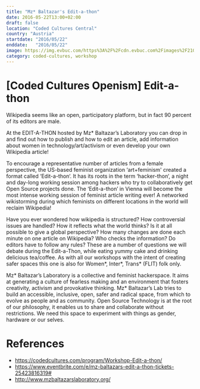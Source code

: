 ```yaml
---
title: "Mz* Baltazar's Edit-a-thon"
date: 2016-05-22T13:00+02:00
draft: false
location: "Coded Cultures Central"
country: "Austria"
startdate: "2016/05/22"
enddate:   "2016/05/22"
image: https://img.evbuc.com/https%3A%2F%2Fcdn.evbuc.com%2Fimages%2F21073444%2F148777297672%2F1%2Foriginal.jpg?w=1080&auto=format%2Ccompress&q=75&sharp=10&rect=0%2C62%2C1024%2C512&s=f503641a66aacc892bd5d579ecb1e1f9
category: coded-cultures, workshop
---
```


# [Coded Cultures Openism] Edit-a-thon

Wikipedia seems like an open, participatory platform, but in fact 90 percent of its editors are male.

At the EDIT-A-THON hosted by Mz* Baltazar’s Laboratory you can drop in and find out how to publish and how to edit an article, add information about women in technology/art/activism or even develop your own Wikipedia article!

To encourage a representative number of articles from a female perspective, the US-based feminist organization ‘art+feminism' created a format called ‘Edit-a-thon‘. It has its roots in the term ‘hacker-thon‘, a night and day-long working session among hackers who try to collaboratively get Open Source projects done. The ‘Edit-a-thon’ in Vienna will become the most intense working session of feminist article writing ever! A networked wikistorming during which feminists on different locations in the world will reclaim Wikipedia!

Have you ever wondered how wikipedia is structured? How controversial issues are handled? How it reflects what the world thinks? Is it at all possible to give a global perspective? How many changes are done each minute on one article on Wikipedia? Who checks the information? Do editors have to follow any rules? These are a number of questions we will debate during the Edit-a-Thon, while eating yummy cake and drinking delicious tea/coffee.
As with all our workshops with the intent of creating safer spaces this one is also for Women*, Inter*, Trans* (FLIT) folk only.

Mz* Baltazar’s Laboratory is a collective and feminist hackerspace. It aims at generating a culture of fearless making and an environment that fosters creativity, activism and provokative thinking. Mz* Baltazar’s Lab tries to build an accessible, inclusive, open, safer and radical space, from which to evolve as people and as community. Open Source Technology is at the root of our philosophy, it enables us to share and collaborate without restrictions. We need this space to experiment with things as gender, hardware or our selves.

# References
* https://codedcultures.com/program/Workshop-Edit-a-thon/
* https://www.eventbrite.com/e/mz-baltazars-edit-a-thon-tickets-25423816319#
* http://www.mzbaltazarslaboratory.org/
